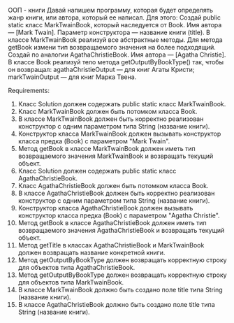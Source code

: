 ООП - книги
Давай напишем программу, которая будет определять жанр книги, или автора, который ее написал.
Для этого:
Создай public static класс MarkTwainBook, который наследуется от Book. Имя автора — [Mark Twain].
Параметр конструктора — название книги (title).
В классе MarkTwainBook реализуй все абстрактные методы.
Для метода getBook измени тип возвращаемого значения на более подходящий.
Создай по аналогии AgathaChristieBook. Имя автора — [Agatha Christie].
В классе Book реализуй тело метода getOutputByBookType() так, чтобы он возвращал:
agathaChristieOutput — для книг Агаты Кристи;
markTwainOutput — для книг Марка Твена.

Requirements:
1. Класс Solution должен содержать public static класс MarkTwainBook.
2. Класс MarkTwainBook должен быть потомком класса Book.
3. В классе MarkTwainBook должен быть корректно реализован конструктор с одним параметром типа String (название книги).
4. Конструктор класса MarkTwainBook должен вызывать конструктор класса предка (Book) с параметром "Mark Twain".
5. Метод getBook в классе MarkTwainBook должен иметь тип возвращаемого значения MarkTwainBook и возвращать текущий объект.
6. Класс Solution должен содержать public static класс AgathaChristieBook.
7. Класс AgathaChristieBook должен быть потомком класса Book.
8. В классе AgathaChristieBook должен быть корректно реализован конструктор с одним параметром типа String (название книги).
9. Конструктор класса AgathaChristieBook должен вызывать конструктор класса предка (Book) с параметром "Agatha Christie".
10. Метод getBook в классе AgathaChristieBook должен иметь тип возвращаемого значения AgathaChristieBook и возвращать текущий объект.
11. Метод getTitle в классах AgathaChristieBook и MarkTwainBook должен возвращать название конкретной книги.
12. Метод getOutputByBookType должен возвращать корректную строку для объектов типа AgathaChristieBook.
13. Метод getOutputByBookType должен возвращать корректную строку для объектов типа MarkTwainBook.
14. В классе MarkTwainBook должно быть создано поле title типа String (название книги).
15. В классе AgathaChristieBook должно быть создано поле title типа String (название книги).
